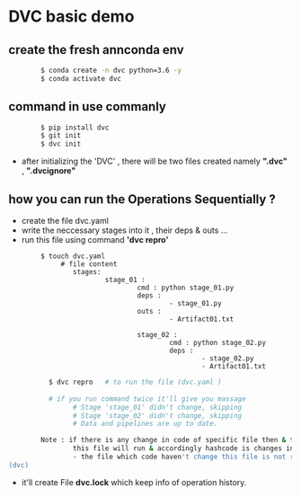 #  DVC basic demo

## create the fresh annconda env 

```bash 
        $ conda create -n dvc python=3.6 -y 
        $ conda activate dvc 
```

## command in use commanly 

```bash 
        $ pip install dvc 
        $ git init
        $ dvc init  
```
- after initializing the 'DVC' , there will be two files created namely **".dvc"** , **".dvcignore"**


## how you can run the Operations Sequentially ?

- create the file dvc.yaml
- write the neccessary stages into it , their deps & outs ...
- run this file using command **'dvc repro'** 

```
        $ touch dvc.yaml 
             # file content 
                stages:
                        stage_01 :
                                cmd : python stage_01.py 
                                deps :
                                        - stage_01.py
                                outs :
                                        - Artifact01.txt

                                stage_02 :
                                        cmd : python stage_02.py 
                                        deps :
                                                - stage_02.py
                                                - Artifact01.txt
```


```bash 
          $ dvc repro   # to run the file (dvc.yaml )
          
          # if you run command twice it'll give you massage 
                # Stage 'stage_01' didn't change, skipping
                # Stage 'stage_02' didn't change, skipping
                # Data and pipelines are up to date.

        Note : if there is any change in code of specific file then & then only 
                this file will run & accordingly hashcode is changes in file *'dvc.lock'*..
                - the file which code haven't change this file is not run & skipped during the operations..
(dvc) 

```
- it'll create File **dvc.lock** which keep info of operation history.